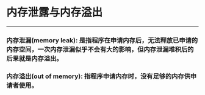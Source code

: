 # 内存泄露与内存溢出
---

### 内存泄漏(memory leak): 是指程序在申请内存后，无法释放已申请的内存空间，一次内存泄漏似乎不会有大的影响，但内存泄漏堆积后的后果就是内存溢出。
### 内存溢出(out of memory): 指程序申请内存时，没有足够的内存供申请者使用。
